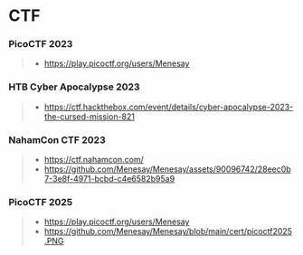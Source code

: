 # CTF

### PicoCTF 2023
> * https://play.picoctf.org/users/Menesay
### HTB Cyber Apocalypse 2023
> * https://ctf.hackthebox.com/event/details/cyber-apocalypse-2023-the-cursed-mission-821
### NahamCon CTF 2023
> * https://ctf.nahamcon.com/
> * https://github.com/Menesay/Menesay/assets/90096742/28eec0b7-3e8f-4971-bcbd-c4e6582b95a9
### PicoCTF 2025
> * https://play.picoctf.org/users/Menesay
> * https://github.com/Menesay/Menesay/blob/main/cert/picoctf2025.PNG
